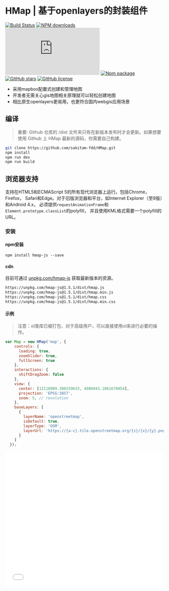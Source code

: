 # HMap  |  基于openlayers的封装组件

[![Build Status](https://travis-ci.org/sakitam-fdd/HMap.svg?branch=master)](https://www.travis-ci.org/sakitam-fdd/HMap)
[![NPM downloads](https://img.shields.io/npm/dm/hmap-js.svg)](https://npmjs.org/package/hmap-js)
![JS gzip size](http://img.badgesize.io/https://unpkg.com/hmap-js/dist/hmap.js?compression=gzip&label=gzip%20size:%20JS)
[![Npm package](https://img.shields.io/npm/v/hmap-js.svg)](https://www.npmjs.org/package/hmap-js)
[![GitHub stars](https://img.shields.io/github/stars/sakitam-fdd/HMap.svg)](https://github.com/sakitam-fdd/HMap/stargazers)
[![GitHub license](https://img.shields.io/badge/license-MIT-blue.svg)](https://raw.githubusercontent.com/sakitam-fdd/HMap/master/LICENSE)

- 采用mapbox配置式创建和管理地图
- 开发者无需关心gis地图相关原理就可以轻松创建地图
- 相比原生openlayers更易用，也更符合国内webgis应用场景

## 编译

> 重要: Github 仓库的 /dist 文件夹只有在新版本发布时才会更新。如果想要使用 Github 上 HMap 最新的源码，你需要自己构建。

```bash
git clone https://github.com/sakitam-fdd/HMap.git
npm install
npm run dev
npm run build
```

## 浏览器支持

支持在HTML5和ECMAScript 5的所有现代浏览器上运行。包括Chrome，Firefox，
Safari和Edge。对于旧版浏览器和平台，如Internet Explorer（至9版）和Android 4.x，
必须提供`requestAnimationFrame`和`Element.prototype.classList`的polyfill，
并且使用KML格式需要一个polyfill的URL。

### 安装

#### npm安装

```
npm install hmap-js --save
```

#### cdn

目前可通过 [unpkg.com/hmap-js](https://unpkg.com/hmap-js@1.5.1/dist/hmap.js) 获取最新版本的资源。

```bash
https://unpkg.com/hmap-js@1.5.1/dist/hmap.js
https://unpkg.com/hmap-js@1.5.1/dist/hmap.min.js
https://unpkg.com/hmap-js@1.5.1/dist/hmap.css
https://unpkg.com/hmap-js@1.5.1/dist/hmap.min.css
```

#### 示例

> 注意：ol类库已被打包，对于高级用户，可以直接使用ol来进行必要的操作。

```javascript
var Map = new HMap('map', {
    controls: {
      loading: true,
      zoomSlider: true,
      fullScreen: true
    },
    interactions: {
      shiftDragZoom: false
    },
    view: {
      center: [12118909.300259633, 4086043.1061670054],
      projection: 'EPSG:3857',
      zoom: 5, // resolution
    },
    baseLayers: [
      {
        layerName: 'openstreetmap',
        isDefault: true,
        layerType: 'OSM',
        layerUrl: 'https://{a-c}.tile.openstreetmap.org/{z}/{x}/{y}.png'
      }
    ]
  });
```

<iframe width="100%" height="430" src="//jsrun.net/yUiKp/embedded/all/light/" allowfullscreen="allowfullscreen" frameborder="0"></iframe>
